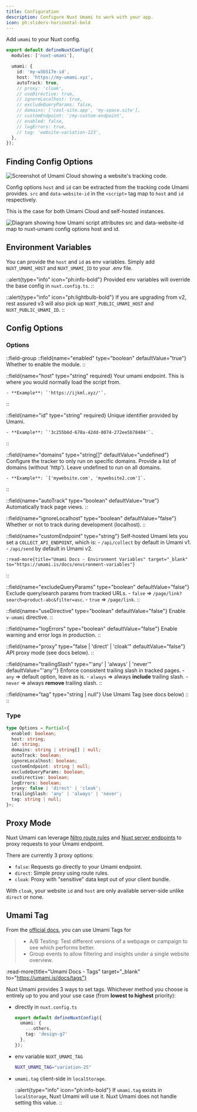 ```yaml
---
title: Configuration
description: Configure Nuxt Umami to work with your app.
icon: ph:sliders-horizontal-bold
---
```


Add `umami` to your Nuxt config.

```ts [nuxt.config.ts]
export default defineNuxtConfig({
  modules: ['nuxt-umami'],

  umami: {
    id: 'my-w3b517e-id',
    host: 'https://my-umami.xyz',
    autoTrack: true,
    // proxy: 'cloak',
    // useDirective: true,
    // ignoreLocalhost: true,
    // excludeQueryParams: false,
    // domains: ['cool-site.app', 'my-space.site'],
    // customEndpoint: '/my-custom-endpoint',
    // enabled: false,
    // logErrors: true,
    // tag: 'website-variation-123',
  },
});
```

## Finding Config Options

![Screenshot of Umami Cloud showing a website's tracking code.](/images/script-location.webp)

Config options `host` and `id` can be extracted from the tracking
code Umami provides. `src` and `data-website-id` in the `<script>`
tag map to `host` and `id` respectively.

This is the case for both Umami Cloud and self-hosted instances.

![Diagram showing how Umami script attributes `src` and `data-website-id` map to nuxt-umami config options `host` and `id`.](/images/host-hint.svg)

## Environment Variables

You can provide the `host` and `id` as env variables.
Simply add `NUXT_UMAMI_HOST` and `NUXT_UMAMI_ID` to your .env file.

::alert{type="info" icon="ph:info-bold"}
  Provided env variables will override the base config in `nuxt.config.ts`.
::

::alert{type="info" icon="ph:lightbulb-bold"}
  If you are upgrading from v2, rest assured v3 will also
  pick up `NUXT_PUBLIC_UMAMI_HOST` and `NUXT_PUBLIC_UMAMI_ID`.
::

## Config Options

### Options

::field-group
  ::field{name="enabled" type="boolean" defaultValue="true"}
    Whether to enable the module.
  ::

  ::field{name="host" type="string" required}
    Your umami endpoint. This is where you would normally load the script from.

    - **Example**: `'https://ijkml.xyz/'`.
  ::

  ::field{name="id" type="string" required}
    Unique identifier provided by Umami.

    - **Example**: `'3c255b6d-678a-42dd-8074-272ee5b78484'`.
  ::

  ::field{name="domains" type="string[]" defaultValue="undefined"}
    Configure the tracker to only run on specific domains. Provide a list
    of domains (without 'http'). Leave undefined to run on all domains.

    - **Example**: `['mywebsite.com', 'mywebsite2.com']`.
  ::

  ::field{name="autoTrack" type="boolean" defaultValue="true"}
    Automatically track page views.
  ::

  ::field{name="ignoreLocalhost" type="boolean" defaultValue="false"}
    Whether or not to track during development (localhost).
  ::

  ::field{name="customEndpoint" type="string"}
    Self-hosted Umami lets you set a `COLLECT_API_ENDPOINT`, which is:
    - `/api/collect` by default in Umami v1.
    - `/api/send` by default in Umami v2.

    :read-more{title="Umami Docs - Environment Variables" target="_blank" to="https://umami.is/docs/environment-variables"}
  ::

  ::field{name="excludeQueryParams" type="boolean" defaultValue="false"}
    Exclude query/search params from tracked URLs.
    - `false` => `/page/link?search=product-abc&filter=asc`.
    - `true` => `/page/link`.
  ::

  ::field{name="useDirective" type="boolean" defaultValue="false"}
    Enable `v-umami` directive.
  ::

  ::field{name="logErrors" type="boolean" defaultValue="false"}
    Enable warning and error logs in production.
  ::

  ::field{name="proxy" type="false | 'direct' | 'cloak'" defaultValue="false"}
    API proxy mode (see docs below).
  ::

  ::field{name="trailingSlash" type="'any' | 'always' | 'never'" defaultValue="'any'"}
    Enforce consistent trailing slash in tracked pages.
    - `any` => default option, leave as is.
    - `always` => always **include** trailing slash.
    - `never` => always **remove** trailing slash.
  ::

  ::field{name="tag" type="string | null"}
    Use Umami Tag (see docs below)
  ::
::

### Type

```ts [types.d.ts]
type Options = Partial<{
  enabled: boolean;
  host: string;
  id: string;
  domains: string | string[] | null;
  autoTrack: boolean;
  ignoreLocalhost: boolean;
  customEndpoint: string | null;
  excludeQueryParams: boolean;
  useDirective: boolean;
  logErrors: boolean;
  proxy: false | 'direct' | 'cloak';
  trailingSlash: 'any' | 'always' | 'never';
  tag: string | null;
}>;
```

## Proxy Mode

Nuxt Umami can leverage [Nitro route rules](https://nitro.unjs.io/guide/routing#route-rules)
and [Nuxt server endpoints](https://nuxt.com/docs/getting-started/server) to proxy requests
to your Umami endpoint.

There are currently 3 proxy options:
- `false`: Requests go directly to your Umami endpoint.
- `direct`: Simple proxy using route rules.
- `cloak`: Proxy with "sensitive" data kept out of your client bundle.

With `cloak`, your website `id` and `host` are only available
server-side unlike `direct` or none.

## Umami Tag

From the [official docs](https://umami.is/docs/tags), you can use Umami Tags for

> - A/B Testing: Test different versions of a webpage or campaign to see which performs better.
> - Group events to allow filtering and insights under a single website overview.

:read-more{title="Umami Docs - Tags" target="_blank" to="https://umami.is/docs/tags"}

Nuxt Umami provides 3 ways to set tags. Whichever method you choose is
entirely up to you and your use case (from **lowest to highest** priority):

- directly in `nuxt.config.ts`
  ```ts [nuxt.config.ts]
  export default defineNuxtConfig({
    umami: {
      ...others,
      tag: 'design-g7'
    },
  });
  ```

- env variable `NUXT_UMAMI_TAG`
  ```sh [.env]
  NUXT_UMAMI_TAG="variation-25"
  ```

- `umami.tag` client-side in `localStorage`.

  ::alert{type="info" icon="ph:info-bold"}
  If `umami.tag` exists in `localStorage`, Nuxt Umami will use it.
  Nuxt Umami does not handle setting this value.
  ::
